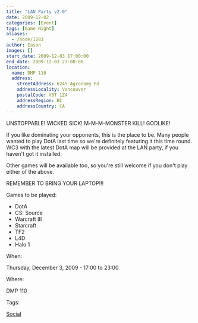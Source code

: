 ```yaml
---
title: "LAN Party v2.0"
date: 2009-12-02
categories: [Event]
tags: [Game Night]
aliases:
  - /node/1283
author: Eason
images: []
start_date: 2009-12-03 17:00:00
end_date: 2009-12-03 23:00:00
location:
  name: DMP 110
  address:
    streetAddress: 6245 Agronomy Rd
    addressLocality: Vancouver
    postalCode: V6T 1Z4
    addressRegion: BC
    addressCountry: CA
---
```


UNSTOPPABLE! WICKED SICK! M-M-M-MONSTER KILL! GODLIKE!

If you like dominating your opponents, this is the place to be. Many people wanted to play DotA last time so we're definitely featuring it this time round. WC3 with the latest DotA map will be provided at the LAN party, if you haven't got it installed.

Other games will be available too, so you're still welcome if you don't play either of the above.

REMEMBER TO BRING YOUR LAPTOP!!!

Games to be played:
- DotA
- CS: Source
- Warcraft III
- Starcraft
- TF2
- L4D
- Halo 1

When: 

Thursday, December 3, 2009 - 17:00 to 23:00

Where: 

DMP 110

Tags: 

[Social](/social)
